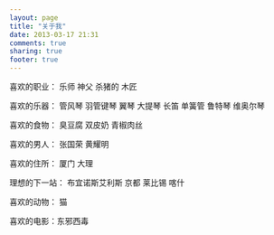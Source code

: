```yaml
---
layout: page
title: "关于我"
date: 2013-03-17 21:31
comments: true
sharing: true
footer: true
---
```

喜欢的职业： 乐师 神父 杀猪的 木匠

喜欢的乐器： 管风琴 羽管键琴 翼琴 大提琴 长笛 单簧管 鲁特琴 维奥尔琴

喜欢的食物： 臭豆腐 双皮奶 青椒肉丝

喜欢的男人： 张国荣 黄耀明

喜欢的住所： 厦门 大理

理想的下一站： 布宜诺斯艾利斯 京都 莱比锡 喀什

喜欢的动物： 猫

喜欢的电影：东邪西毒

